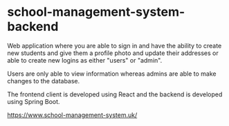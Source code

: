 # school-management-system-backend

Web application where you are able to sign in and have the ability to create new students and give 
them a profile photo and update their addresses or able to create new logins as either "users" or "admin". 

Users are only able to view information whereas admins are able to make changes to the database.

The frontend client is developed using React and the backend is developed using Spring Boot.

https://www.school-management-system.uk/
